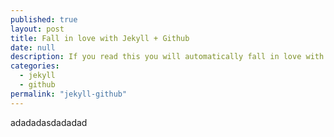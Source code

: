 ```yaml
---
published: true
layout: post
title: Fall in love with Jekyll + Github
date: null
description: If you read this you will automatically fall in love with them.
categories: 
  - jekyll
  - github
permalink: "jekyll-github"
---
```


adadadasdadadad
